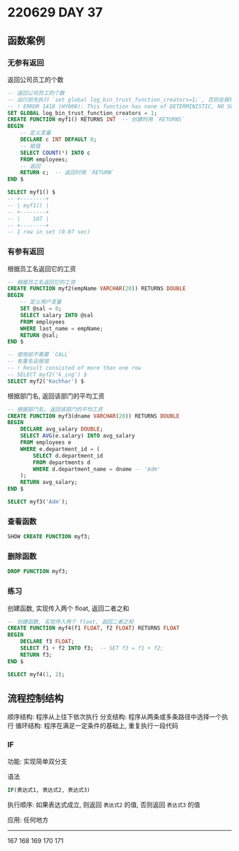 # 220629 DAY 37

## 函数案例

### 无参有返回

返回公司员工的个数

```sql
-- 返回公司员工的个数
-- 运行前先执行 `set global log_bin_trust_function_creators=1;`, 否则会报错
-- ! ERROR 1418 (HY000): This function has none of DETERMINISTIC, NO SQL, or READS SQL DATA in its declaration and binary logging is enabled (you *might* want to use the less safe log_bin_trust_function_creators variable)
SET GLOBAL log_bin_trust_function_creators = 1;
CREATE FUNCTION myf1() RETURNS INT  -- 创建时用 `RETURNS`
BEGIN
    -- 定义变量
    DECLARE c INT DEFAULT 0;
    -- 赋值
    SELECT COUNT(*) INTO c
    FROM employees;
    -- 返回
    RETURN c;  -- 返回时用 `RETURN`
END $

SELECT myf1() $
-- +--------+
-- | myf1() |
-- +--------+
-- |    107 |
-- +--------+
-- 1 row in set (0.07 sec)
```

### 有参有返回

根据员工名返回它的工资

```sql
-- 根据员工名返回它的工资
CREATE FUNCTION myf2(empName VARCHAR(20)) RETURNS DOUBLE
BEGIN
    -- 定义用户变量
    SET @sal = 0;
    SELECT salary INTO @sal
    FROM employees
    WHERE last_name = empName;
    RETURN @sal;
END $

-- 使用前不需要 `CALL`
-- 有重名会报错
-- ! Result consisted of more than one row
-- SELECT myf2('k_ing') $
SELECT myf2('Kochhar') $
```

根据部门名, 返回该部门的平均工资

```sql
-- 根据部门名, 返回该部门的平均工资
CREATE FUNCTION myf3(dname VARCHAR(20)) RETURNS DOUBLE
BEGIN
    DECLARE avg_salary DOUBLE;
    SELECT AVG(e.salary) INTO avg_salary
    FROM employees e
    WHERE e.department_id = (
        SELECT d.department_id
        FROM departments d
        WHERE d.department_name = dname -- 'Adm'
    );
    RETURN avg_salary;
END $

SELECT myf3('Adm');
```

### 查看函数

```sql
SHOW CREATE FUNCTION myf3;
```

### 删除函数

```sql
DROP FUNCTION myf3;
```

### 练习

创建函数, 实现传入两个 float, 返回二者之和

```sql
-- 创建函数, 实现传入两个 float, 返回二者之和
CREATE FUNCTION myf4(f1 FLOAT, f2 FLOAT) RETURNS FLOAT
BEGIN
    DECLARE f3 FLOAT;
    SELECT f1 + f2 INTO f3;  -- SET f3 = f1 + f2;
    RETURN f3;
END $

SELECT myf4(1, 2);
```

## 流程控制结构

顺序结构: 程序从上往下依次执行
分支结构: 程序从两条或多条路径中选择一个执行
循环结构: 程序在满足一定条件的基础上, 重复执行一段代码

### IF

功能: 实现简单双分支

语法

```sql
IF(表达式1, 表达式2, 表达式3)
```

执行顺序: 如果表达式成立, 则返回 `表达式2` 的值, 否则返回 `表达式3` 的值

应用: 任何地方


---
167
168
169
170
171

